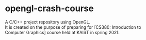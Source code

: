 # opengl-crash-course
A C/C++ project repository using OpenGL.   
It is created on the purpose of preparing for [CS380: Introduction to Computer Graphics] course held at KAIST in spring 2021.  
